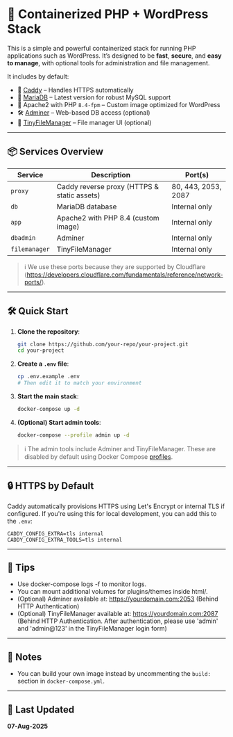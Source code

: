 # 🐳 Containerized PHP + WordPress Stack

This is a simple and powerful containerized stack for running PHP applications such as WordPress. It’s designed to be **fast**, **secure**, and **easy to manage**, with optional tools for administration and file management.

It includes by default:

-   🔐 [Caddy](https://caddyserver.com/) – Handles HTTPS automatically
-   🐬 [MariaDB](https://mariadb.org/) – Latest version for robust MySQL support
-   🐘 Apache2 with PHP `8.4-fpm` – Custom image optimized for WordPress
-   🛠️ [Adminer](https://www.adminer.org/en/) – Web-based DB access (optional)
-   📂 [TinyFileManager](https://github.com/prasathmani/tinyfilemanager) – File manager UI (optional)

---

## 📦 Services Overview

| Service       | Description                                 | Port(s)             |
| ------------- | ------------------------------------------- | ------------------- |
| `proxy`       | Caddy reverse proxy (HTTPS & static assets) | 80, 443, 2053, 2087 |
| `db`          | MariaDB database                            | Internal only       |
| `app`         | Apache2 with PHP 8.4 (custom image)         | Internal only       |
| `dbadmin`     | Adminer                                     | Internal only       |
| `filemanager` | TinyFileManager                             | Internal only       |

> ℹ️ We use these ports because they are supported by Cloudflare (https://developers.cloudflare.com/fundamentals/reference/network-ports/).

---

## 🛠️ Quick Start

1. **Clone the repository**:

    ```bash
    git clone https://github.com/your-repo/your-project.git
    cd your-project
    ```

2. **Create a `.env` file**:

    ```bash
    cp .env.example .env
    # Then edit it to match your environment
    ```

3. **Start the main stack**:

    ```bash
    docker-compose up -d
    ```

4. **(Optional) Start admin tools**:
    ```bash
    docker-compose --profile admin up -d
    ```

> ℹ️ The admin tools include Adminer and TinyFileManager. These are disabled by default using Docker Compose [profiles](https://docs.docker.com/compose/profiles/).

---

## 🔒 HTTPS by Default

Caddy automatically provisions HTTPS using Let's Encrypt or internal TLS if configured. If you're using this for local development, you can add this to the `.env`:

```env
CADDY_CONFIG_EXTRA=tls internal
CADDY_CONFIG_EXTRA_TOOLS=tls internal
```

---

## 🧩 Tips

-   Use docker-compose logs -f to monitor logs.
-   You can mount additional volumes for plugins/themes inside html/.
-   (Optional) Adminer available at: https://yourdomain.com:2053 (Behind HTTP Authentication)
-   (Optional) TinyFileManager available at: https://yourdomain.com:2087 (Behind HTTP Authentication. After authentication, please use 'admin' and 'admin@123' in the TinyFileManager login form)

---

## 📝 Notes

-   You can build your own image instead by uncommenting the `build:` section in `docker-compose.yml`.

---

## 📅 Last Updated

**07-Aug-2025**
